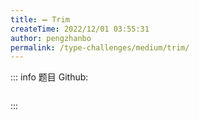 ```yaml
---
title: ➖ Trim
createTime: 2022/12/01 03:55:31
author: pengzhanbo
permalink: /type-challenges/medium/trim/
---
```


::: info 题目
Github: []()

```ts

```

:::
